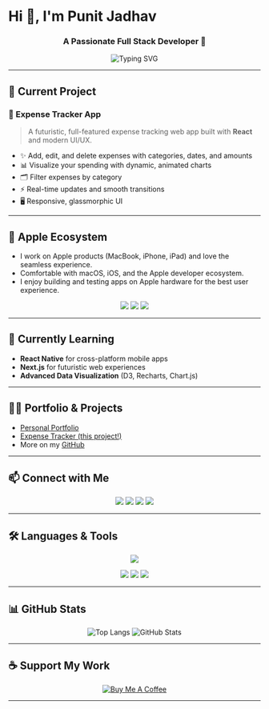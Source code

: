# Hi 👋, I'm Punit Jadhav

<h3 align="center">A Passionate Full Stack Developer 🚀</h3>
<p align="center">
  <img src="https://readme-typing-svg.demolab.com?font=Fira+Code&weight=700&size=28&pause=1000&color=00F0FF&center=true&vCenter=true&width=600&lines=Hi+%F0%9F%91%8B%2C+I'm+Punit+Jadhav;Full+Stack+Developer+%F0%9F%92%BB;React+%7C+Node+%7C+Spring+%7C+SQL+%7C+Python;Open+Source+Enthusiast+%F0%9F%92%BB" alt="Typing SVG" />
</p>

---

## 🚧 Current Project

### 💸 Expense Tracker App

> A futuristic, full-featured expense tracking web app built with **React** and modern UI/UX.

- ✨ Add, edit, and delete expenses with categories, dates, and amounts
- 📊 Visualize your spending with dynamic, animated charts
- 🗂️ Filter expenses by category
- ⚡ Real-time updates and smooth transitions
- 🖥️ Responsive, glassmorphic UI

---

## 🍏 Apple Ecosystem

- I work on Apple products (MacBook, iPhone, iPad) and love the seamless experience.
- Comfortable with macOS, iOS, and the Apple developer ecosystem.
- I enjoy building and testing apps on Apple hardware for the best user experience.

<p align="center">
  <img src="https://img.shields.io/badge/macOS-000000?style=for-the-badge&logo=apple&logoColor=white"/>
  <img src="https://img.shields.io/badge/iOS-000000?style=for-the-badge&logo=apple&logoColor=white"/>
  <img src="https://img.shields.io/badge/Xcode-147EFB?style=for-the-badge&logo=xcode&logoColor=white"/>
</p>

---

## 🌱 Currently Learning

- **React Native** for cross-platform mobile apps
- **Next.js** for futuristic web experiences
- **Advanced Data Visualization** (D3, Recharts, Chart.js)

---

## 👨‍💻 Portfolio & Projects

- [Personal Portfolio](https://punitjadhav07.github.io/personal-portfolio/)
- [Expense Tracker (this project!)](https://github.com/punitjadhav07/expense-tracker)
- More on my [GitHub](https://github.com/punitjadhav07)

---

## 📫 Connect with Me

<p align="center">
  <a href="mailto:jadhavpunit30@gmail.com"><img src="https://img.shields.io/badge/Email-0078D4?style=for-the-badge&logo=gmail&logoColor=white"/></a>
  <a href="https://www.linkedin.com/in/punit-jadhav-001579236/"><img src="https://img.shields.io/badge/LinkedIn-0A66C2?style=for-the-badge&logo=linkedin&logoColor=white"/></a>
  <a href="https://twitter.com/punitjadhav5"><img src="https://img.shields.io/badge/Twitter-1DA1F2?style=for-the-badge&logo=twitter&logoColor=white"/></a>
  <a href="https://stackoverflow.com/users/18935567/punit-jadhav"><img src="https://img.shields.io/badge/StackOverflow-F58025?style=for-the-badge&logo=stackoverflow&logoColor=white"/></a>
</p>

---

## 🛠️ Languages & Tools

<p align="center">
  <img src="https://skillicons.dev/icons?i=react,nodejs,js,ts,java,python,postgres,mysql,git,spring,html,css" />
</p>
<p align="center">
  <img src="https://img.shields.io/badge/macOS-000000?style=for-the-badge&logo=apple&logoColor=white"/>
  <img src="https://img.shields.io/badge/iOS-000000?style=for-the-badge&logo=apple&logoColor=white"/>
  <img src="https://img.shields.io/badge/Xcode-147EFB?style=for-the-badge&logo=xcode&logoColor=white"/>
</p>

---

## 📊 GitHub Stats

<p align="center">
  <img src="https://github-readme-stats.vercel.app/api/top-langs?username=punitjadhav07&show_icons=true&locale=en&layout=compact&theme=radical" alt="Top Langs" />
  <img src="https://github-readme-stats.vercel.app/api?username=punitjadhav07&show_icons=true&locale=en&theme=radical" alt="GitHub Stats" />
</p>

---

## ☕ Support My Work

<p align="center">
  <a href="https://www.buymeacoffee.com/punitjadhav07" target="_blank">
    <img src="https://img.shields.io/badge/Buy%20Me%20A%20Coffee-FFDD00?style=for-the-badge&logo=buy-me-a-coffee&logoColor=black" alt="Buy Me A Coffee"/>
  </a>
</p>

---

<!--
Tip: You can further enhance this with animated SVG backgrounds, glassmorphism, or custom banners!
--> 
